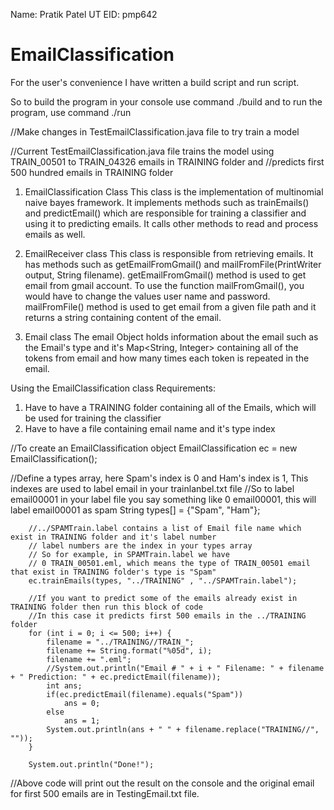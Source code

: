 Name:	Pratik Patel
UT EID:	pmp642

EmailClassification
===================

For the user's convenience I have written a build script and run script.

So to build the program in your console use command
./build
and to run the program, use command
./run

//Make changes in TestEmailClassification.java file to try train a model

//Current TestEmailClassification.java file trains the model using TRAIN_00501 to TRAIN_04326 emails in TRAINING folder and 
//predicts first 500 hundred emails in TRAINING folder 


1) EmailClassification Class
	This class is the implementation of multinomial naive bayes framework. It implements methods such as trainEmails() and predictEmail() which are responsible for training a classifier and using it to predicting emails. It calls other methods to read and process emails as well.

2) EmailReceiver class
	This class is responsible from retrieving emails. It has methods such as getEmailFromGmail() and mailFromFile(PrintWriter output, String filename). getEmailFromGmail() method is used to get email from gmail account. To use the function mailFromGmail(), you would have to change the values user name and password. mailFromFile() method is used to get email from a given file path and it returns a string containing content of the email.

3) Email class
	The email Object holds information about the email such as the Email's type and it's Map<String, Integer> containing all of the tokens from email and how many times each token is repeated in the email.

Using the EmailClassification class
Requirements:
1) Have to have a TRAINING folder containing all of the Emails, which will be used for training the classifier
2) Have to have a file containing email name and it's type index

//To create an EmailClassification object
		EmailClassification ec = new EmailClassification();

//Define a types array, here Spam's index is 0 and Ham's index is 1, This indexes are used to label email in your trainlanbel.txt file
//So to label email00001 in your label file you say <type> <email filename> something like 0 email00001, this will label email00001 as spam
		String types[] = {"Spam", "Ham"};

		//../SPAMTrain.label contains a list of Email file name which exist in TRAINING folder and it's label number
		// label numbers are the index in your types array
		// So for example, in SPAMTrain.label we have 
		// 0 TRAIN_00501.eml, which means the type of TRAIN_00501 email that exist in TRAINING folder's type is "Spam"
		ec.trainEmails(types, "../TRAINING" , "../SPAMTrain.label");

		//If you want to predict some of the emails already exist in TRAINING folder then run this block of code
		//In this case it predicts first 500 emails in the ../TRAINING folder
		for (int i = 0; i <= 500; i++) {
			filename = "../TRAINING//TRAIN_";
			filename += String.format("%05d", i);
			filename += ".eml";
			//System.out.println("Email # " + i + " Filename: " + filename + " Prediction: " + ec.predictEmail(filename));
			int ans;
			if(ec.predictEmail(filename).equals("Spam"))
				ans = 0;
			else
				ans = 1;
			System.out.println(ans + " " + filename.replace("TRAINING//", ""));
		}
		
		System.out.println("Done!");
//Above code will print out the result on the console and the original email for first 500 emails are in TestingEmail.txt file.



